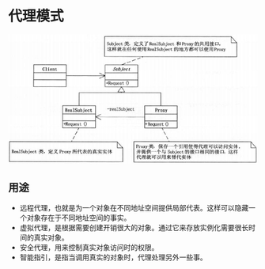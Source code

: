 # 代理模式

![代理模式](img/类结构.png)

## 用途
- 远程代理，也就是为一个对象在不同地址空间提供局部代表。这样可以隐藏一个对象存在于不同地址空间的事实。
- 虚拟代理，是根据需要创建开销很大的对象。通过它来存放实例化需要很长时间的真实对象。
- 安全代理，用来控制真实对象访问时的权限。
- 智能指引，是指当调用真实的对象时，代理处理另外一些事。